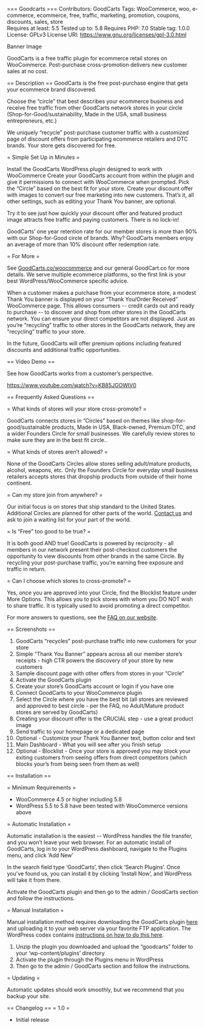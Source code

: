 === Goodcarts ===
Contributors: GoodCarts
Tags: WooCommerce, woo, e-commerce, ecommerce, free, traffic, marketing, promotion, coupons, discounts, sales, store  
Requires at least: 5.5
Tested up to: 5.8
Requires PHP: 7.0
Stable tag: 1.0.0
License: GPLv3
License URI: https://www.gnu.org/licenses/gpl-3.0.html

Banner Image

GoodCarts is a free traffic plugin for ecommerce retail stores on WooCommerce. Post-purchase cross-promotion delivers new customer sales at no cost.

== Description ==
GoodCarts is the free post-purchase engine that gets your ecommerce brand discovered.

Choose the “circle” that best describes your ecommerce business and receive free traffic from other GoodCarts network stores in your circle (Shop-for-Good/sustainability, Made in the USA, small business entrepreneurs, etc.) 

We uniquely “recycle” post-purchase customer traffic with a customized page of discount offers from participating ecommerce retailers and DTC brands. Your store gets discovered for free.

= Simple Set Up in Minutes =

Install the GoodCarts WordPress plugin designed to work with WooCommerce
Create your GoodCarts account from within the plugin and give it permissions to connect with WooCommerce when prompted.
Pick the “Circle” based on the best fit for your store.
Create your discount offer with images to convert our free marketing into new  customers. 
That’s it, all other settings, such as editing your Thank You banner, are optional. 

Try it to see just how quickly your discount offer and featured product image attracts free traffic and paying customers. There is no lock-in! 

GoodCarts’ one year retention rate for our member stores is more than 90% with our Shop-for-Good circle of brands. Why? GoodCarts members enjoy an average of more than 10% discount offer redemption rate. 



= For More = 

See [GoodCarts.co/woocommerce](https://GoodCarts.co/woocommerce) and our general GoodCart.co for more details. We serve multiple ecommerce platforms, so the first link is your best WordPress/WooCommerce specific advice.

When a customer makes a purchase from your ecommerce store, a modest Thank You banner is displayed on your “Thank You/Order Received” WooCommerce page. This allows consumers -- credit cards out and ready to purchase -- to discover and shop from other stores in the GoodCarts network. You can ensure your direct competitors are not displayed. Just as you’re “recycling” traffic to other stores in the GoodCarts network, they are “recycling” traffic to your store. 

In the future, GoodCarts will offer premium options including featured discounts and additional traffic opportunities. 


 
== Video Demo ==

See how GoodCarts works from a customer’s perspective.

https://www.youtube.com/watch?v=KB85JGOWIV0


== Frequently Asked Questions ==

= What kinds of stores will your store cross-promote? =

GoodCarts connects stores in “Circles” based on themes like shop-for-good/sustainable products, Made in USA, Black-owned, Premium DTC, and a wider Founders Circle for small businesses. We carefully review stores to make sure they are in the best fit circle..

= What kinds of stores aren’t allowed? =

None of the GoodCarts Circles allow stores selling adult/mature products, alcohol, weapons, etc. Only the Founders Circle for everyday small business retailers accepts stores that dropship products from outside of their home continent.

= Can my store join from anywhere? =

Our initial focus is on stores that ship standard to the United States. Additional Circles are planned for other parts of the world. [Contact us](https://goodcarts.co/contact) and ask to  join a waiting list for your part of the world.

= Is “Free” too good to be true? =

It is both good AND true! GoodCarts is powered by reciprocity - all members in our network present their post-checkout customers the opportunity to view discounts from other brands in the same Circle. By recycling your post-purchase traffic, you’re earning  free exposure and traffic in return. 

= Can I choose which stores to cross-promote? =

Yes, once you are approved into your Circle, find the Blocklist feature under More Options. This  allows you to pick stores with whom you DO NOT wish to share traffic. It is typically used to avoid promoting a direct competitor. 

For more answers to questions, see the [FAQ on our website](https://goodcarts.co/faq).

== Screenshots ==

1. GoodCarts “recycles” post-purchase traffic into new customers for your store 
2. Simple “Thank You Banner” appears across all our member store’s receipts - high CTR powers the discovery of your store by new customers
3. Sample discount page with other offers from stores in your “Circle” 
4. Activate the GoodCarts plugin
5. Create your store’s GoodCarts account or login if you have one
6. Connect GoodCarts to your WooCommerce plugin
7. Select the Circle where you have the best bit (all stores are reviewed and approved to best circle - per the FAQ, no Adult/Mature product stores are served by GoodCarts)
8. Creating your discount offer is the CRUCIAL step - use a great product image
9. Send traffic to your homepage or a dedicated page 
10. Optional - Customize your Thank You Banner text, button color and text
11. Main Dashboard - What you will see after you finish setup
12. Optional - Blocklist - Once your store is approved you may block your exiting customers from seeing offers from direct competitors (which blocks your’s from being seen from them as well)

== Installation ==

= Minimum Requirements =

* WooCommerce 4.5 or higher including 5.8
* WordPress 5.5 to 5.8 have been tested with WooCommerce versions above

= Automatic Installation =

Automatic installation is the easiest -- WordPress handles the file transfer, and you won’t leave your web browser. For an automatic install of GoodCarts, log in to your WordPress dashboard, navigate to the Plugins menu, and click ‘Add New’
 
In the search field type ‘GoodCarts’, then click ‘Search Plugins’. Once you've found us,  you can install it by clicking ‘Install Now’, and WordPress will take it from there.

Activate the GoodCarts plugin and then go to the admin / GoodCarts section and follow the instructions. 


= Manual Installation =

Manual installation method requires downloading the GoodCarts plugin [here](https://github.com/Warecorp/goodcarts-wp-plugin/archive/refs/heads/main.zip) and uploading it to your web server via your favorite FTP application. The WordPress codex contains [instructions on how to do this here](https://wordpress.org/support/article/managing-plugins/#manual-plugin-installation).

1. Unzip the plugin you downloaded and upload the “goodcarts” folder to your ‘wp-content/plugins’ directory
2. Activate the plugin through the Plugins menu in WordPress
3. Then go to the admin / GoodCarts section and follow the instructions.

= Updating =

Automatic updates should work smoothly, but we recommend that you backup your site.

== Changelog ==
= 1.0 =
* Initial release
